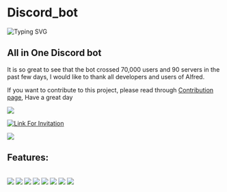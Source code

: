 # Discord_bot
![Typing SVG](https://readme-typing-svg.herokuapp.com/?lines=Hi%20I%20am%20Alfred;A%20powerful%20Discord%20Bot&font=Comfortaa)
## All in One Discord bot

It is so great to see that the bot crossed 70,000 users and 90 servers in the past few days, I would like to thank all developers and users of Alfred. 

If you want to contribute to this project, please read through [Contribution page](https://github.com/alvinbengeorge/alfred-discord-bot/blob/replit/CONTRIBUTING.md), Have a great day

<a href="https://github.com/alvinbengeorge/alfred-discord-bot">
    <img src="https://contrib.rocks/image?repo=alvinbengeorge/alfred-discord-bot">
</a>

[![Link For Invitation](https://img.shields.io/badge/Invite%20to%20Your%20server-7289DA?style=for-the-badge&logo=discord&logoColor=white)](https://discord.com/api/oauth2/authorize?client_id=811591623242154046&permissions=8&scope=bot%20applications.commands)

<img src="https://github.com/alvinbengeorge/alfred-discord-bot/blob/replit/Krypton.png">

## Features: 

\
<img src="https://img.shields.io/badge/python-0257be?style=for-the-badge&logo=python&logoColor=white">
<img src="https://img.shields.io/badge/music-0257be?style=for-the-badge&logo=youtube&logoColor=white">
<img src="https://img.shields.io/badge/Entrar_announcements_for_grade_12th-0257be?style=for-the-badge&logo=entrar&logoColor=white">
<img src="https://img.shields.io/badge/Fun_apis-0257be?style=for-the-badge&logo=api&logoColor=white">
<img src="https://img.shields.io/badge/Plugins-0257be?style=for-the-badge&logo=python&logoColor=white">
<img src="https://img.shields.io/badge/Cogs-Powerful_developer_friendly_cogs-0257be?style=for-the-badge&logo=discord&logoColor=white">
<img src="https://shields.io/github/forks/alvinbengeorge/alfred-discord-bot?label=Fork&style=for-the-badge&logo=github">
<img src="https://shields.io/github/stars/alvinbengeorge/alfred-discord-bot?label=Stars&style=for-the-badge&logo=github">

